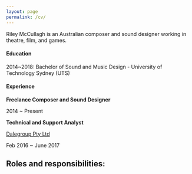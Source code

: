 ```yaml
---
layout: page
permalink: /cv/
---
```


Riley McCullagh is an Australian composer and sound designer working in theatre, film, and games.

#### Education
2014~2018: Bachelor of Sound and Music Design - University of Technology Sydney (UTS)

#### Experience

**Freelance Composer and Sound Designer**

2014 ~ Present



**Technical and Support Analyst**

[Dalegroup Pty Ltd](http://dalegroup.net/)

Feb 2016 ~ June 2017

Roles and responsibilities:
  -
